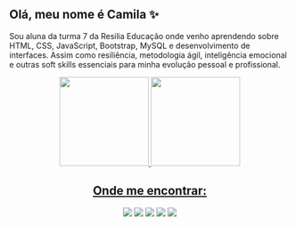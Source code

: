 ## Olá, meu nome é Camila ✨

Sou aluna da turma 7 da Resilia Educação onde venho aprendendo sobre HTML, CSS, JavaScript, Bootstrap, MySQL e desenvolvimento de interfaces. Assim como resiliência, metodologia ágil, inteligência emocional e outras soft skills essenciais para minha evolução pessoal e profissional.


<div align="center">
  <a href="https://github.com/cafrangel">
  <img height="160em" src="https://github-readme-stats.vercel.app/api?username=cafrangel&show_icons=true&hide_border=true&bg_color=004C8E&icon_color=E05D2A&text_color=FFFFFF&title_color=FFFFFF&include_all_commits=true&count_private=true"/>
  <img height="160em" src="https://github-readme-stats.vercel.app/api/top-langs/?username=cafrangel&layout=compact&hide_border=true&bg_color=004C8E&title_color=FFFFFF&text_color=FFFFFF&langs_count=7&"/>
</div>
  
  <h2 align="center"> Onde me encontrar: </h2>
  
  <div align="center">
    <a href="https://www.linkedin.com/in/cafrangel/"><img src="https://img.shields.io/badge/LinkedIn-0077B5?style=for-the-badge&logo=linkedin&logoColor=white"></a>
     <a href="mailto:camilafariasrangel@gmail.com"><img src="https://img.shields.io/badge/Gmail-D14836?style=for-the-badge&logo=gmail&logoColor=white"></a>
<a href="https://www.behance.net/camilarangel1"><img src="https://img.shields.io/badge/-Behance-blue?style=for-the-badge&logo=behance&logoColor=white"></a>
  <a href="https://www.instagram.com/camilarangel.dsgn/"><img src="https://img.shields.io/badge/Instagram-E4405F?style=for-the-badge&logo=instagram&logoColor=white"></a>
   <a href="https://www.codewars.com/users/cafrangel"><img src="https://img.shields.io/badge/Codewars-B1361E?style=for-the-badge&logo=Codewars&logoColor=white"></a>
  </div>

